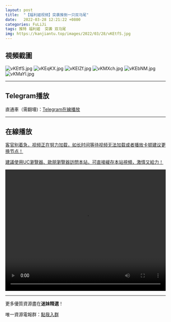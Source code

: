 ```yaml
---
layout: post
title:  "【福利姬视频】突袭推倒一只双马尾"
date:   2022-03-28 12:21:22 +0800
categories: FuLiJi
tags: 推特 福利姬  突袭 双马尾
img: https://kanjiantu.top/images/2022/03/28/vKEtfS.jpg
---
```



## 視頻截圖

![vKEtfS.jpg](https://kanjiantu.top/images/2022/03/28/vKEtfS.jpg)
![vKEqKX.jpg](https://kanjiantu.top/images/2022/03/28/vKEqKX.jpg)
![vKEIZf.jpg](https://kanjiantu.top/images/2022/03/28/vKEIZf.jpg)
![vKMXch.jpg](https://kanjiantu.top/images/2022/03/28/vKMXch.jpg)
![vKEbNM.jpg](https://kanjiantu.top/images/2022/03/28/vKEbNM.jpg)
![vKMaYI.jpg](https://kanjiantu.top/images/2022/03/28/vKMaYI.jpg)

* * *
## Telegram播放

直通車（需翻墻)：[Telegram在線播放](https://t.me/mimeijingxuan/353)

* * *
## 在線播放
<u>客官别着急，视频正在努力加载，如长时间等待视频无法加载或者播放卡顿建议更换节点！</u>

<u>建議使用UC瀏覽器、歐朋瀏覽器訪問本站，可直接緩存本站視頻，激情又給力！</u>
<center><video src="https://cdn.publer.io/uploads/videos/62467923db2797357edebe19/51def091548e788decb3cad6a80c58ce.mp4" width="100%" height="380px" controls="controls"></video></center>


* * *
更多優質資源盡在**迷妹精選**！

唯一資源電報群：[點我入群](https://t.me/mimeijingxuan)


